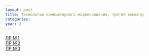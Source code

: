```yaml
---
layout: post
title: Технологии компьютерного моделирования, третий семестр
categories: 
year: 2
---
```


[ЛР №1](https://disk.yandex.ru/d/PiLRaN0AqjBfyQ)\
[ЛР №2](https://disk.yandex.ru/d/3bq13X36M0Amqw)\
[ЛР №3](https://disk.yandex.ru/d/zOzAJ7-nXNEH2w)